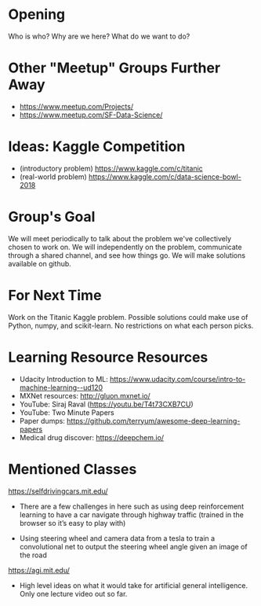 # Opening

Who is who?  Why are we here?  What do we want to do?

# Other "Meetup" Groups Further Away

- https://www.meetup.com/Projects/
- https://www.meetup.com/SF-Data-Science/

# Ideas: Kaggle Competition

- (introductory problem) https://www.kaggle.com/c/titanic
- (real-world problem) https://www.kaggle.com/c/data-science-bowl-2018

# Group's Goal

We will meet periodically to talk about the problem we've collectively chosen
to work on.  We will independently on the problem, communicate through a shared
channel, and see how things go.  We will make solutions available on github.

# For Next Time

Work on the Titanic Kaggle problem.  Possible solutions could make use of
Python, numpy, and scikit-learn.  No restrictions on what each person picks.

# Learning Resource Resources

- Udacity Introduction to ML: https://www.udacity.com/course/intro-to-machine-learning--ud120
- MXNet resources: http://gluon.mxnet.io/
- YouTube: Siraj Raval (https://youtu.be/T4t73CXB7CU)
- YouTube: Two Minute Papers
- Paper dumps: https://github.com/terryum/awesome-deep-learning-papers
- Medical drug discover: https://deepchem.io/

# Mentioned Classes

https://selfdrivingcars.mit.edu/

- There are a few challenges in here such as using deep reinforcement learning to
  have a car navigate through highway traffic (trained in the browser so it’s
  easy to play with)

- Using steering wheel and camera data from a tesla to train a convolutional net
  to output the steering wheel angle given an image of the road

https://agi.mit.edu/

- High level ideas on what it would take for artificial general intelligence.
  Only one lecture video out so far.
